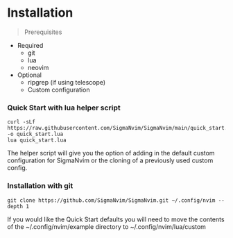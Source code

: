 # Installation
> Prerequisites
- Required
  - git
  - lua
  - neovim
- Optional
  - ripgrep (if using telescope)
  - Custom configuration

### Quick Start with lua helper script
```
curl -sLf https://raw.githubusercontent.com/SigmaNvim/SigmaNvim/main/quick_start.lua -o quick_start.lua
lua quick_start.lua
```
The helper script will give you the option of adding in the default custom configuration for SigmaNvim or the cloning of a previously used custom config. 

### Installation with git
```
git clone https://github.com/SigmaNvim/SigmaNvim.git ~/.config/nvim --depth 1
```
If you would like the Quick Start defaults you will need to move the contents of the ~/.config/nvim/example directory to ~/.config/nvim/lua/custom



